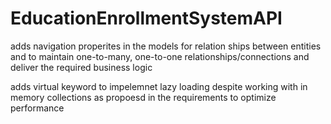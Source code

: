 # EducationEnrollmentSystemAPI

adds navigation properites in the models for relation ships between entities and to maintain one-to-many, one-to-one relationships/connections and deliver the required business logic 

adds virtual keyword to impelemnet lazy loading despite working with in memory collections as propoesd in the requirements to optimize performance 
